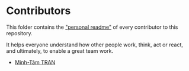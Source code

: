 # Contributors

This folder contains the ["personal readme"](https://github.com/adrienjoly/adrienjoly.github.io/blob/master/README.md) of every contributor to this repository.

It helps everyone understand how other people work, think, act or react, and ultimately, to enable a great team work.

* [Minh-Tâm TRAN](minh-tam_tran.md)
